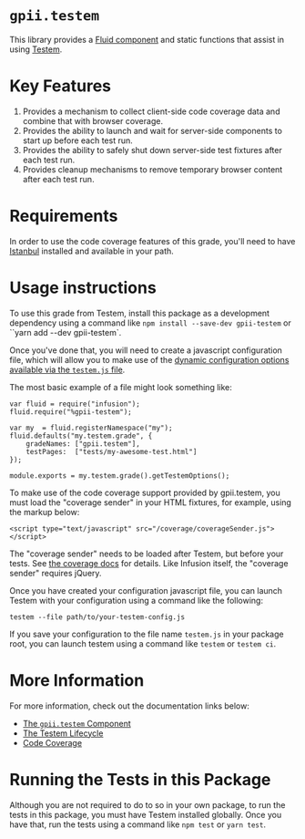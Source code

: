 # `gpii.testem`

This library provides a [Fluid component](http://docs.fluidproject.org/infusion/development/UnderstandingInfusionComponents.html)
and static functions that assist in using [Testem](https://github.com/testem/testem).

# Key Features

1. Provides a mechanism to collect client-side code coverage data and combine that with browser coverage.
2. Provides the ability to launch and wait for server-side components to start up before each test run.
3. Provides the ability to safely shut down server-side test fixtures after each test run.
4. Provides cleanup mechanisms to remove temporary browser content after each test run.

# Requirements

In order to use the code coverage features of this grade, you'll need to have
[Istanbul](https://github.com/gotwarlost/istanbul) installed and available in your path.

# Usage instructions

To use this grade from Testem, install this package as a development dependency using a command like
`npm install --save-dev gpii-testem` or ``yarn add --dev gpii-testem`.

Once you've done that, you will need to create a javascript configuration file, which will allow you to make use of the
[dynamic configuration options available via the `testem.js` file](https://github.com/testem/testem/blob/master/examples/dynamic_config/testem.js).

The most basic example of a file might look something like:

```
var fluid = require("infusion");
fluid.require("%gpii-testem");

var my  = fluid.registerNamespace("my");
fluid.defaults("my.testem.grade", {
    gradeNames: ["gpii.testem"],
    testPages:  ["tests/my-awesome-test.html"]
});

module.exports = my.testem.grade().getTestemOptions();
```

To make use of the code coverage support provided by gpii.testem, you must load the "coverage sender" in your HTML
fixtures, for example, using the markup below:

```
<script type="text/javascript" src="/coverage/coverageSender.js"></script>
```

The "coverage sender" needs to be loaded after Testem, but before your tests.  See [the coverage docs](docs/coverage.md)
for details.   Like Infusion itself, the "coverage sender" requires jQuery.

Once you have created your configuration javascript file, you can launch Testem with your configuration using a command
like the following:

`testem --file path/to/your-testem-config.js`

If you save your configuration to the file name `testem.js` in your package root, you can launch testem using a command
like `testem` or `testem ci`.

# More Information

For more information, check out the documentation links below:

* [The `gpii.testem` Component](docs/testem-component.md)
* [The Testem Lifecycle](docs/testem-lifecycle.md)
* [Code Coverage](docs/coverage.md)

# Running the Tests in this Package

Although you are not required to do to so in your own package, to run the tests in this package, you must have Testem
installed globally.  Once you have that, run the tests using a command like `npm test` or `yarn test`.